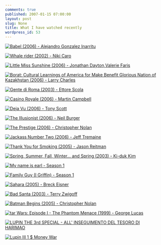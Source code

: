 ```yaml
---
comments: true
published: 2007-01-15 07:00:00
layout: post
slug: None
title: What I have watched recently
wordpress_id: 53
---
```


[![Babel (2006) - Alejandro Gonzalez Inarritu](/images/posts/films/babel.jpg)](http://www.imdb.com/title/tt0449467/)

[![Whale rider (2002) - Niki Caro](/images/posts/films/whalerider.jpg)](http://www.imdb.com/title/tt0298228/)

[![Little Miss Sunshine (2006) - Jonathan Dayton,Valerie Faris](/images/posts/films/litttlemisssunshine.jpg)](http://www.imdb.com/title/tt0449059/)

[![Borat: Cultural Learnings of America for Make Benefit Glorious Nation of Kazakhstan (2006) - Larry Charles](/images/posts/films/borat.jpg)](http://www.imdb.com/title/tt0443453)

[![Gente di Roma (2003) - Ettore Scola](/images/posts/films/gentediroma.jpg)](http://www.imdb.com/title/tt0382711)

[![Casino Royale (2006) - Martin Campbell](/images/posts/films/casinoroyale.jpg)](http://www.imdb.com/title/tt0381061)

[![Deja Vu (2006) - Tony Scott](/images/posts/films/dejavu.jpg)](http://www.imdb.com/title/tt0453467)

[![The Illusionist (2006) - Neil Burger](/images/posts/films/theillusionist.jpg)](http://www.imdb.com/title/tt0443543/)

[![The Prestige (2006) - Christopher Nolan](/images/posts/films/prestige.jpg)](http://www.imdb.com/title/tt0482571/)

[![Jackass Number Two (2006) - Jeff Tremaine](/images/posts/films/jackassnumbertwo.jpg)](http://www.imdb.com/title/tt0493430/)

[![Thank You for Smoking (2005) - Jason Reitman](/images/posts/films/thankyouforsmoking.jpg)](http://www.imdb.com/title/tt0427944/)

[![Spring, Summer, Fall, Winter... and Spring (2003) - Ki-duk Kim](/images/posts/films/primaveraestate.jpg)](http://www.imdb.com/title/tt0374546/)

[![My name is earl - Season 1](/images/posts/films/mynameisearlseason1.jpg)](http://www.imdb.com/title/tt0460091/)

[![Family Guy (I Griffin) - Season 1](/images/posts/films/familyguyseason1.jpg)](http://www.imdb.com/title/tt0182576/)

[![Sahara (2005) - Breck Eisner](/images/posts/films/sahara.jpg)](http://imdb.com/title/tt0318649/)

[![Bad Santa (2003) - Terry Zwigoff](/images/posts/films/badsanta.jpg)](http://imdb.com/title/tt0307987/)

[![Batman Begins (2005) - Christopher Nolan](/images/posts/films/batmanbegins.jpg)](http://imdb.com/title/tt0372784/)

[![tar Wars: Episode I - The Phantom Menace (1999) - George Lucas](/images/posts/films/starwarsepisodeonethephantommenace.jpg)](http://imdb.com/title/tt0120915/)

[![LUPIN THE 3rd SPECIAL - ALL' INSEGUIMENTO DEL TESORO DI HARIMAO](/images/posts/films/lupinIIIallinseguimentodeltesorodiharimao.jpg)](http://www.dvd.it/page/dett/arti/188270/nv/DVD/lupin_the_3rd_special_-_all'_inseguimento_del_tesoro_di_harimao.html)

[![Lupin III 1 $ Money War](/images/posts/films/lupinIIIonedollarmoneywar.jpg)](http://www.sinet.it/baroncelli/anime/lupin_mov14.htm)
